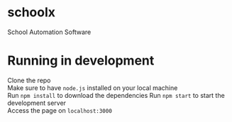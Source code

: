 # schoolx
School Automation Software

# Running in development
Clone the repo  
Make sure to have `node.js` installed on your local machine  
Run `npm install` to download the dependencies
Run `npm start` to start the development server  
Access the page on `localhost:3000`  